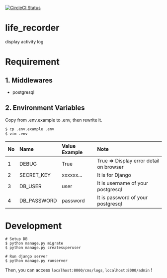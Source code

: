 [![CircleCI Status](https://circleci.com/gh/siruku6/life_recorder.svg?style=svg)](https://app.circleci.com/pipelines/github/siruku6/life_recorder?branch=master)

# life_recorder
display activity log

# Requirement

## 1. Middlewares

- postgresql

## 2. Environment Variables
Copy from .env.example to .env, then rewrite it.

```bash
$ cp .env.example .env
$ vim .env
```
|No|Name       |Value Example|Note                                   |
|:-|:----------|:------------|:--------------------------------------|
|1 |DEBUG      |True         |True => Display error detail on browser|
|2 |SECRET_KEY |xxxxxx...    |It is for Django                       |
|3 |DB_USER    |user         |It is username of your postgresql      |
|4 |DB_PASSWORD|password     |It is password of your postgresql      |


# Development

```
# Setup DB
$ python manage.py migrate
$ python manage.py createsuperuser

# Run django server
$ python manage.py runserver
```
Then, you can access `localhost:8000/cms/logs`, `localhost:8000/admin` !
